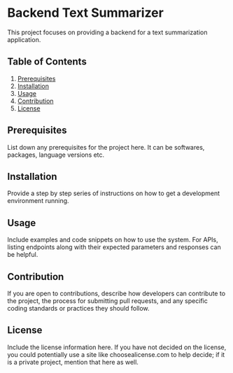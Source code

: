 # Backend Text Summarizer

This project focuses on providing a backend for a text summarization application.

## Table of Contents

1. [Prerequisites](#prerequisites)
2. [Installation](#installation)
3. [Usage](#usage)
4. [Contribution](#contribution)
5. [License](#license)

<a name="prerequisites"></a>

## Prerequisites

List down any prerequisites for the project here. It can be softwares, packages, language versions etc.

<a name="installation"></a>

## Installation

Provide a step by step series of instructions on how to get a development environment running.

<a name="usage"></a>

## Usage

Include examples and code snippets on how to use the system. For APIs, listing endpoints along with their expected
parameters and responses can be helpful.

<a name="contribution"></a>

## Contribution

If you are open to contributions, describe how developers can contribute to the project, the process for submitting pull
requests, and any specific coding standards or practices they should follow.

<a name="license"></a>

## License

Include the license information here. If you have not decided on the license, you could potentially use a site like
choosealicense.com to help decide; if it is a private project, mention that here as well.